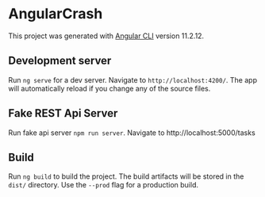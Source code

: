 # AngularCrash

This project was generated with [Angular CLI](https://github.com/angular/angular-cli) version 11.2.12.

## Development server

Run `ng serve` for a dev server. Navigate to `http://localhost:4200/`. The app will automatically reload if you change any of the source files.

## Fake REST Api Server

Run fake api server `npm run server`. Navigate to http://localhost:5000/tasks

## Build

Run `ng build` to build the project. The build artifacts will be stored in the `dist/` directory. Use the `--prod` flag for a production build.


